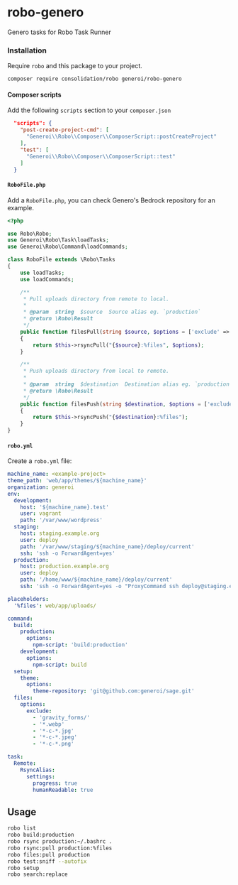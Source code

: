 # robo-genero

Genero tasks for Robo Task Runner

### Installation

Require `robo` and this package to your project.

    composer require consolidation/robo generoi/robo-genero

#### Composer scripts

Add the following `scripts` section to your `composer.json`

```json
  "scripts": {
    "post-create-project-cmd": [
      "Generoi\\Robo\\Composer\\ComposerScript::postCreateProject"
    ],
    "test": [
      "Generoi\\Robo\\Composer\\ComposerScript::test"
    ]
  }
```

#### `RoboFile.php`

Add a `RoboFile.php`, you can check Genero's Bedrock repository for an example.

```php
<?php

use Robo\Robo;
use Generoi\Robo\Task\loadTasks;
use Generoi\Robo\Command\loadCommands;

class RoboFile extends \Robo\Tasks
{
    use loadTasks;
    use loadCommands;

    /**
     * Pull uploads directory from remote to local.
     *
     * @param  string  $source  Source alias eg. `production`
     * @return \Robo\Result
     */
    public function filesPull(string $source, $options = ['exclude' => null, 'dry-run' => false])
    {
        return $this->rsyncPull("{$source}:%files", $options);
    }

    /**
     * Push uploads directory from local to remote.
     *
     * @param  string  $destination  Destination alias eg. `production`
     * @return \Robo\Result
     */
    public function filesPush(string $destination, $options = ['exclude' => null, 'dry-run' => true])
    {
        return $this->rsyncPush("{$destination}:%files");
    }
}
```

#### `robo.yml`

Create a `robo.yml` file:

```yaml
machine_name: <example-project>
theme_path: 'web/app/themes/${machine_name}'
organization: generoi
env:
  development:
    host: '${machine_name}.test'
    user: vagrant
    path: '/var/www/wordpress'
  staging:
    host: staging.example.org
    user: deploy
    path: '/var/www/staging/${machine_name}/deploy/current'
    ssh: 'ssh -o ForwardAgent=yes'
  production:
    host: production.example.org
    user: deploy
    path: '/home/www/${machine_name}/deploy/current'
    ssh: 'ssh -o ForwardAgent=yes -o "ProxyCommand ssh deploy@staging.example.org nc %h %p 2> /dev/null"'

placeholders:
  '%files': web/app/uploads/

command:
  build:
    production:
      options:
        npm-script: 'build:production'
    development:
      options:
        npm-script: build
  setup:
    theme:
      options:
        theme-repository: 'git@github.com:generoi/sage.git'
  files:
    options:
      exclude:
        - 'gravity_forms/'
        - '*.webp'
        - '*-c-*.jpg'
        - '*-c-*.jpeg'
        - '*-c-*.png'

task:
  Remote:
    RsyncAlias:
      settings:
        progress: true
        humanReadable: true
```

## Usage

```sh
robo list
robo build:production
robo rsync production:~/.bashrc .
robo rsync:pull production:%files
robo files:pull production
robo test:sniff --autofix
robo setup
robo search:replace
```
